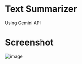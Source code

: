 # Text Summarizer
Using Gemini API.

# Screenshot
![image](https://github.com/user-attachments/assets/ea95a1b9-9d63-42f1-b90e-25c11544959b)
